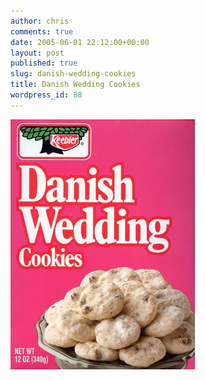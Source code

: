 ```yaml
---
author: chris
comments: true
date: 2005-06-01 22:12:00+00:00
layout: post
published: true
slug: danish-wedding-cookies
title: Danish Wedding Cookies
wordpress_id: 88
---
```


[![](/static/img/danish_wedding_cookies001.jpg)](/static/img/danish_wedding_cookies001.jpg)  

